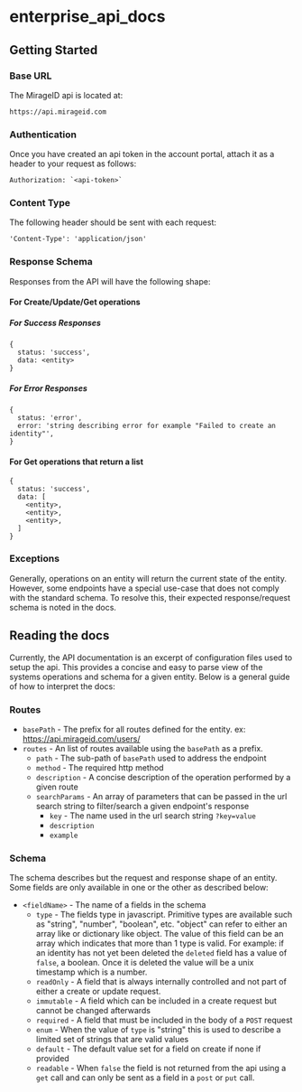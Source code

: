 # enterprise_api_docs

## Getting Started

### Base URL
The MirageID api is located at:
```
https://api.mirageid.com
```

### Authentication
Once you have created an api token in the account portal, attach it as a header to your request as follows:
```
Authorization: `<api-token>`
```

### Content Type
The following header should be sent with each request:
```
'Content-Type': 'application/json'
```

### Response Schema
Responses from the API will have the following shape:

#### For Create/Update/Get operations

##### For Success Responses
```
{
  status: 'success',
  data: <entity>
}
```

##### For Error Responses
```
{
  status: 'error',
  error: 'string describing error for example "Failed to create an identity"',
}
```

#### For Get operations that return a list
```
{
  status: 'success',
  data: [
    <entity>,
    <entity>,
    <entity>,
  ]
}
```

### Exceptions
Generally, operations on an entity will return the current state of the entity. However, some endpoints have a special use-case that does not comply with the standard schema. To resolve this, their expected response/request schema is noted in the docs.

## Reading the docs
Currently, the API documentation is an excerpt of configuration files used to setup the api. This provides a concise and easy to parse view of the systems operations and schema for a given entity. Below is a general guide of how to interpret the docs:

### Routes
* `basePath` - The prefix for all routes defined for the entity. ex: https://api.mirageid.com/users/
* `routes` - An list of routes available using the `basePath` as a prefix.
  * `path` - The sub-path of `basePath` used to address the endpoint
  * `method` - The required http method
  * `description` - A concise description of the operation performed by a given route
  * `searchParams` - An array of parameters that can be passed in the url search string to filter/search a given endpoint's response
    * `key` - The name used in the url search string `?key=value` 
    * `description`
    * `example`

### Schema
The schema describes but the request and response shape of an entity. Some fields are only available in one or the other as described below:
* `<fieldName>` - The name of a fields in the schema
  * `type` - The fields type in javascript. Primitive types are available such as "string", "number", "boolean", etc. "object" can refer to either an array like or dictionary like object. The value of this field can be an array which indicates that more than 1 type is valid. For example: if an identity has not yet been deleted the `deleted` field has a value of `false`, a boolean. Once it is deleted the value will be a unix timestamp which is a number.
  * `readOnly` - A field that is always internally controlled and not part of either a create or update request.
  * `immutable` - A field which can be included in a create request but cannot be changed afterwards
  * `required` - A field that must be included in the body of a `POST` request
  * `enum` - When the value of `type` is "string" this is used to describe a limited set of strings that are valid values
  * `default` - The default value set for a field on create if none if provided
  * `readable` - When `false` the field is not returned from the api using a `get` call and can only be sent as a field in a `post` or `put` call. 